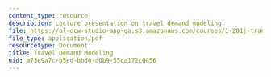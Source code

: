```yaml
---
content_type: resource
description: Lecture presentation on travel demand modeling.
file: https://ol-ocw-studio-app-qa.s3.amazonaws.com/courses/1-201j-transportation-systems-analysis-demand-and-economics-fall-2008/a73e9a7cb5edbbd0d0b955ca172c0856_MIT1_201JF08_lec05.pdf
file_type: application/pdf
resourcetype: Document
title: Travel Demand Modeling
uid: a73e9a7c-b5ed-bbd0-d0b9-55ca172c0856
---
```

